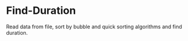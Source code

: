 # Find-Duration
Read data from file, sort by bubble and quick sorting algorithms and find duration.
